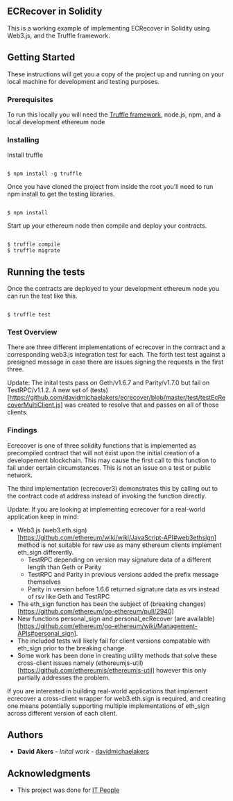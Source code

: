 
## ECRecover in Solidity

This is a working example of implementing ECRecover in Solidity using Web3.js, and the Truffle framework. 

## Getting Started

These instructions will get you a copy of the project up and running on your local machine for development and testing purposes. 

### Prerequisites

To run this locally you will need the [Truffle framework](http://truffleframework.com/), node.js, npm, and a local development ethereum node

### Installing

Install truffle

```

$ npm install -g truffle

```

Once you have cloned the project from inside the root you'll need to run npm install to get the 
testing libraries. 

```

$ npm install

```

Start up your ethereum node then compile and deploy your contracts. 

```

$ truffle compile
$ truffle migrate

```


## Running the tests

Once the contracts are deployed to your development ethereum node you can run the test like this. 

```

$ truffle test

```

### Test Overview

There are three different implementations of ecrecover in the contract and a corresponding web3.js integration test for each. The forth test 
test against a presigned message in case there are issues signing the requests in the first three. 

Update: The inital tests pass on Geth/v1.6.7 and Parity/v1.7.0 but fail on TestRPC/v1.1.2. A new set of (tests)[https://github.com/davidmichaelakers/ecrecover/blob/master/test/testEcRecoverMultiClient.js] was created to resolve that and passes on all of those clients. 

### Findings

Ecrecover is one of three solidity functions that is implemented as precompiled contract that will not exist upon the initial creation of a developement blockchain. This may cause the first call to this function to fail under certain circumstances. This is not an issue on a test or public network. 

The third implementation (ecrecover3) demonstrates this by calling out to the contract code at address instead of invoking the function directly. 

Update: If you are looking at implementing ecrecover for a real-world application keep in mind:

 * Web3.js (web3.eth.sign)[https://github.com/ethereum/wiki/wiki/JavaScript-API#web3ethsign] method is not suitable for raw use as many ethereum clients implement eth_sign differently.
    *  TestRPC depending on version may signature data of a different length than Geth or Parity
    *  TestRPC and Parity in previous versions added the prefix message themselves
    *  Parity in version before 1.6.6 returned signature data as vrs instead of rsv like Geth and TestRPC
 * The eth_sign function has been the subject of (breaking changes)[https://github.com/ethereum/go-ethereum/pull/2940]
 * New functions personal_sign and personal_ecRecover (are available)[https://github.com/ethereum/go-ethereum/wiki/Management-APIs#personal_sign].
 * The included tests will likely fail for client versions compatable with eth_sign prior to the breaking change.
 * Some work has been done in creating utility methods that solve these cross-client issues namely (ethereumjs-util)[https://github.com/ethereumjs/ethereumjs-util] however this only partially addresses the problem.   

If you are interested in building real-world applications that implement ecrecover a cross-client wrapper for web3.eth.sign is required, and creating one means potentially supporting multiple implementations of eth_sign across different version of each client.   


## Authors

* **David Akers** - *Inital work* - [davidmichaelakers](https://github.com/davidmichaelakers)


## Acknowledgments

* This project was done for [IT People](http://itpeoplecorp.com/)

